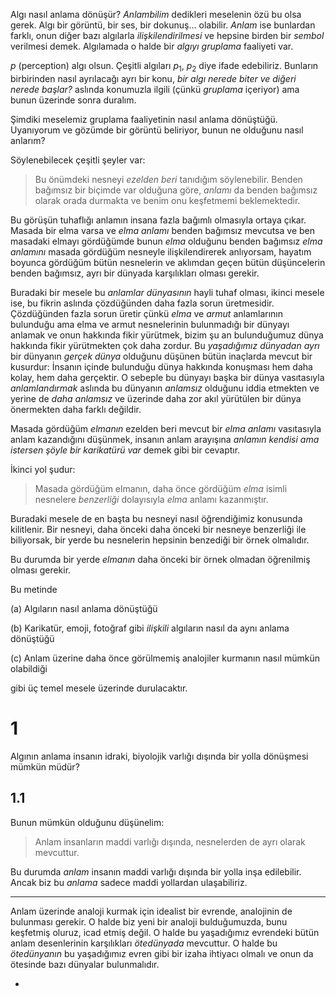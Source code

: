 Algı nasıl anlama dönüşür? *Anlambilim* dedikleri meselenin özü bu olsa gerek. Algı bir görüntü, bir ses, bir dokunuş... olabilir. *Anlam* ise bunlardan farklı, onun diğer bazı algılarla *ilişkilendirilmesi* ve hepsine birden bir *sembol* verilmesi demek. Algılamada o halde bir *algıyı gruplama* faaliyeti var. 

$p$ (perception) algı olsun. Çeşitli algıları $p_1$, $p_2$ diye ifade edebiliriz. Bunların birbirinden nasıl ayrılacağı ayrı bir konu, *bir algı nerede biter ve diğeri nerede başlar?* aslında konumuzla ilgili (çünkü *gruplama* içeriyor) ama bunun üzerinde sonra duralım. 

Şimdiki meselemiz gruplama faaliyetinin nasıl anlama dönüştüğü. Uyanıyorum ve gözümde bir görüntü beliriyor, bunun ne olduğunu nasıl anlarım?

Söylenebilecek çeşitli şeyler var: 

> Bu önümdeki nesneyi *ezelden beri* tanıdığım söylenebilir. Benden bağımsız bir biçimde var olduğuna göre, *anlamı* da benden bağımsız olarak orada durmakta ve benim onu keşfetmemi beklemektedir. 

Bu görüşün tuhaflığı anlamın insana fazla bağımlı olmasıyla ortaya çıkar. Masada bir elma varsa ve *elma anlamı* benden bağımsız mevcutsa ve ben masadaki elmayı gördüğümde bunun *elma* olduğunu benden bağımsız *elma anlamını* masada gördüğüm nesneyle ilişkilendirerek anlıyorsam, hayatım boyunca gördüğüm bütün nesnelerin ve aklımdan geçen bütün düşüncelerin benden bağımsız, ayrı bir dünyada karşılıkları olması gerekir. 

Buradaki bir mesele bu *anlamlar dünyasının* hayli tuhaf olması, ikinci mesele ise, bu fikrin aslında çözdüğünden daha fazla sorun üretmesidir. Çözdüğünden fazla sorun üretir çünkü *elma* ve *armut* anlamlarının bulunduğu ama elma ve armut nesnelerinin bulunmadığı bir dünyayı anlamak ve onun hakkında fikir yürütmek, bizim şu an bulunduğumuz dünya hakkında fikir yürütmekten çok daha zordur. Bu *yaşadığımız dünyadan ayrı* bir dünyanın *gerçek dünya* olduğunu düşünen bütün inaçlarda mevcut bir kusurdur: İnsanın içinde bulunduğu dünya hakkında konuşması hem daha kolay, hem daha gerçektir. O sebeple bu dünyayı başka bir dünya vasıtasıyla *anlamlandırmak* aslında bu dünyanın *anlamsız* olduğunu iddia etmekten ve yerine de *daha anlamsız* ve üzerinde daha zor akıl yürütülen bir dünya önermekten daha farklı değildir. 

Masada gördüğüm *elmanın* ezelden beri mevcut bir *elma anlamı* vasıtasıyla anlam kazandığını düşünmek, insanın anlam arayışına *anlamın kendisi ama istersen şöyle bir karikatürü var* demek gibi bir cevaptır. 

İkinci yol şudur: 

> Masada gördüğüm elmanın, daha önce gördüğüm *elma* isimli nesnelere *benzerliği* dolayısıyla *elma* anlamı kazanmıştır.

Buradaki mesele de en başta bu nesneyi nasıl öğrendiğimiz konusunda kilitlenir. Bir nesneyi, daha önceki daha önceki bir nesneye benzerliği ile biliyorsak, bir yerde bu nesnelerin hepsinin benzediği bir örnek olmalıdır. 

Bu durumda bir yerde *elmanın* daha önceki bir örnek olmadan öğrenilmiş olması gerekir. 

Bu metinde 

(a) Algıların nasıl anlama dönüştüğü

(b) Karikatür, emoji, fotoğraf gibi *ilişkili* algıların nasıl da aynı anlama dönüştüğü

(c) Anlam üzerine daha önce görülmemiş analojiler kurmanın nasıl mümkün olabildiği

gibi üç temel mesele üzerinde durulacaktır. 

# 1

Algının anlama insanın idraki, biyolojik varlığı dışında bir yolla dönüşmesi mümkün müdür?

## 1.1

Bunun mümkün olduğunu düşünelim: 

> Anlam insanların maddi varlığı dışında, nesnelerden de ayrı olarak mevcuttur.



Bu durumda *anlam* insanın maddi varlığı dışında bir yolla inşa edilebilir. Ancak biz bu *anlama* sadece maddi yollardan ulaşabiliriz. 

---

Anlam üzerinde analoji kurmak için idealist bir evrende, analojinin de bulunması gerekir. O halde biz yeni bir analoji bulduğumuzda, bunu keşfetmiş oluruz, icad etmiş değil. O halde bu yaşadığımız evrendeki bütün anlam desenlerinin karşılıkları *ötedünyada* mevcuttur. O halde bu *ötedünyanın* bu yaşadığımız evren gibi bir izaha ihtiyacı olmalı ve onun da ötesinde bazı dünyalar bulunmalıdır. 

-
